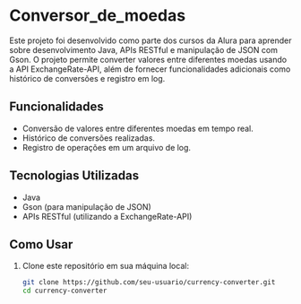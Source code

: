# Conversor_de_moedas
Este projeto foi desenvolvido como parte dos cursos da Alura para aprender sobre desenvolvimento Java, APIs RESTful e manipulação de JSON com Gson. O projeto permite converter valores entre diferentes moedas usando a API ExchangeRate-API, além de fornecer funcionalidades adicionais como histórico de conversões e registro em log.

## Funcionalidades

- Conversão de valores entre diferentes moedas em tempo real.
- Histórico de conversões realizadas.
- Registro de operações em um arquivo de log.

## Tecnologias Utilizadas

- Java
- Gson (para manipulação de JSON)
- APIs RESTful (utilizando a ExchangeRate-API)

## Como Usar

1. Clone este repositório em sua máquina local:

   ```bash
   git clone https://github.com/seu-usuario/currency-converter.git
   cd currency-converter
